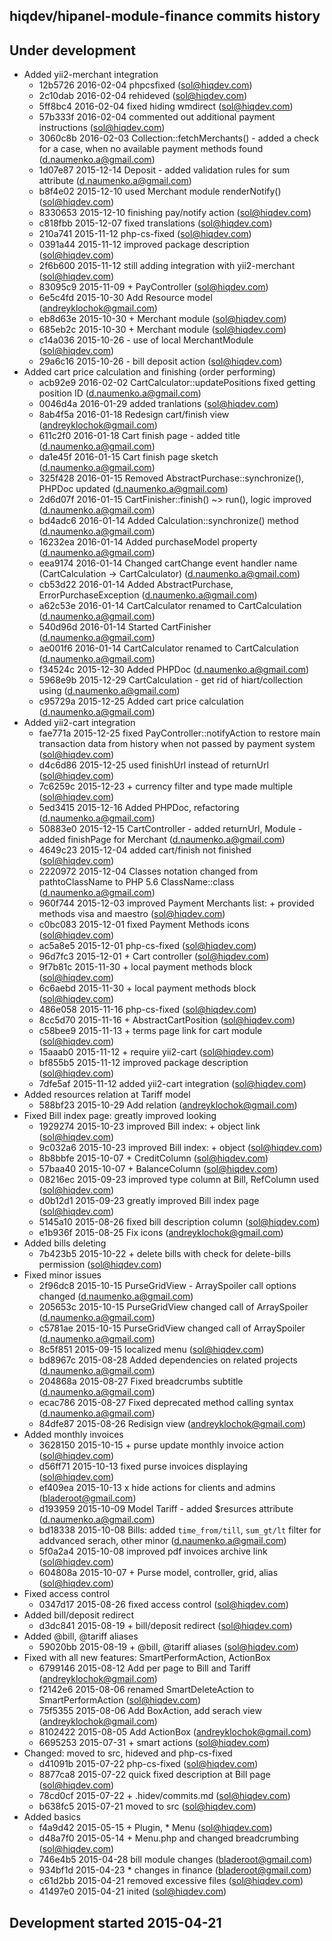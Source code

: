 hiqdev/hipanel-module-finance commits history
---------------------------------------------

## Under development

- Added yii2-merchant integration
    - 12b5726 2016-02-04 phpcsfixed (sol@hiqdev.com)
    - 2c10dab 2016-02-04 rehideved (sol@hiqdev.com)
    - 5ff8bc4 2016-02-04 fixed hiding wmdirect (sol@hiqdev.com)
    - 57b333f 2016-02-04 commented out additional payment instructions (sol@hiqdev.com)
    - 3060c8b 2016-02-03 Collection::fetchMerchants() - added a check for a case, when no available payment methods found (d.naumenko.a@gmail.com)
    - 1d07e87 2015-12-14 Deposit - added validation rules for sum attribute (d.naumenko.a@gmail.com)
    - b8f4e02 2015-12-10 used Merchant module renderNotify() (sol@hiqdev.com)
    - 8330653 2015-12-10 finishing pay/notify action (sol@hiqdev.com)
    - c818fbb 2015-12-07 fixed translations (sol@hiqdev.com)
    - 210a741 2015-11-12 php-cs-fixed (sol@hiqdev.com)
    - 0391a44 2015-11-12 improved package description (sol@hiqdev.com)
    - 2f6b600 2015-11-12 still adding integration with yii2-merchant (sol@hiqdev.com)
    - 83095c9 2015-11-09 + PayController (sol@hiqdev.com)
    - 6e5c4fd 2015-10-30 Add Resource model (andreyklochok@gmail.com)
    - eb8d63e 2015-10-30 + Merchant module (sol@hiqdev.com)
    - 685eb2c 2015-10-30 + Merchant module (sol@hiqdev.com)
    - c14a036 2015-10-26 - use of local MerchantModule (sol@hiqdev.com)
    - 29a6c16 2015-10-26 - bill deposit action (sol@hiqdev.com)
- Added cart price calculation and finishing (order performing)
    - acb92e9 2016-02-02 CartCalculator::updatePositions fixed getting position ID (d.naumenko.a@gmail.com)
    - 0046d4a 2016-01-29 added tranlations (sol@hiqdev.com)
    - 8ab4f5a 2016-01-18 Redesign cart/finish view (andreyklochok@gmail.com)
    - 611c2f0 2016-01-18 Cart finish page - added title (d.naumenko.a@gmail.com)
    - da1e45f 2016-01-15 Cart finish page sketch (d.naumenko.a@gmail.com)
    - 325f428 2016-01-15 Removed AbstractPurchase::synchronize(), PHPDoc updated (d.naumenko.a@gmail.com)
    - 2d6d07f 2016-01-15 CartFinisher::finish() ~> run(), logic improved (d.naumenko.a@gmail.com)
    - bd4adc6 2016-01-14 Added Calculation::synchronize() method (d.naumenko.a@gmail.com)
    - 16232ea 2016-01-14 Added purchaseModel property (d.naumenko.a@gmail.com)
    - eea9174 2016-01-14 Changed cartChange event handler name (CartCalculation -> CartCalculator) (d.naumenko.a@gmail.com)
    - cb53d22 2016-01-14 Added AbstractPurchase, ErrorPurchaseException (d.naumenko.a@gmail.com)
    - a62c53e 2016-01-14 CartCalculator renamed to CartCalculation (d.naumenko.a@gmail.com)
    - 540d96d 2016-01-14 Started CartFinisher (d.naumenko.a@gmail.com)
    - ae001f6 2016-01-14 CartCalculator renamed to CartCalculation (d.naumenko.a@gmail.com)
    - f34524c 2015-12-30 Added PHPDoc (d.naumenko.a@gmail.com)
    - 5968e9b 2015-12-29 CartCalculation - get rid of hiart/collection using (d.naumenko.a@gmail.com)
    - c95729a 2015-12-25 Added cart price calculation (d.naumenko.a@gmail.com)
- Added yii2-cart integration
    - fae771a 2015-12-25 fixed PayController::notifyAction to restore main transaction data from history when not passed by payment system (sol@hiqdev.com)
    - d4c6d86 2015-12-25 used finishUrl instead of returnUrl (sol@hiqdev.com)
    - 7c6259c 2015-12-23 + currency filter and type made multiple (sol@hiqdev.com)
    - 5ed3415 2015-12-16 Added PHPDoc, refactoring (d.naumenko.a@gmail.com)
    - 50883e0 2015-12-15 CartController - added returnUrl, Module - added finishPage for Merchant (d.naumenko.a@gmail.com)
    - 4649c23 2015-12-04 added cart/finish not finished (sol@hiqdev.com)
    - 2220972 2015-12-04 Classes notation changed from pathtoClassName to PHP 5.6 ClassName::class (d.naumenko.a@gmail.com)
    - 960f744 2015-12-03 improved Payment Merchants list: + provided methods visa and maestro (sol@hiqdev.com)
    - c0bc083 2015-12-01 fixed Payment Methods icons (sol@hiqdev.com)
    - ac5a8e5 2015-12-01 php-cs-fixed (sol@hiqdev.com)
    - 96d7fc3 2015-12-01 + Cart controller (sol@hiqdev.com)
    - 9f7b81c 2015-11-30 + local payment methods block (sol@hiqdev.com)
    - 6c6aebd 2015-11-30 + local payment methods block (sol@hiqdev.com)
    - 486e058 2015-11-16 php-cs-fixed (sol@hiqdev.com)
    - 8cc5d70 2015-11-16 + AbstractCartPosition (sol@hiqdev.com)
    - c58bee9 2015-11-13 + terms page link for cart module (sol@hiqdev.com)
    - 15aaab0 2015-11-12 + require yii2-cart (sol@hiqdev.com)
    - bf855b5 2015-11-12 improved package description (sol@hiqdev.com)
    - 7dfe5af 2015-11-12 added yii2-cart integration (sol@hiqdev.com)
- Added resources relation at Tariff model
    - 588bf23 2015-10-29 Add relation (andreyklochok@gmail.com)
- Fixed Bill index page: greatly improved looking
    - 1929274 2015-10-23 improved Bill index: + object link (sol@hiqdev.com)
    - 9c032a6 2015-10-23 improved Bill index: + object (sol@hiqdev.com)
    - 8b8bbfe 2015-10-07 + CreditColumn (sol@hiqdev.com)
    - 57baa40 2015-10-07 + BalanceColumn (sol@hiqdev.com)
    - 08216ec 2015-09-23 improved type column at Bill, RefColumn used (sol@hiqdev.com)
    - d0b12d1 2015-09-23 greatly improved Bill index page (sol@hiqdev.com)
    - 5145a10 2015-08-26 fixed bill description column (sol@hiqdev.com)
    - e1b936f 2015-08-25 Fix icons (andreyklochok@gmail.com)
- Added bills deleting
    - 7b423b5 2015-10-22 + delete bills with check for delete-bills permission (sol@hiqdev.com)
- Fixed minor issues
    - 2f96dc8 2015-10-15 PurseGridView - ArraySpoiler call options changed (d.naumenko.a@gmail.com)
    - 205653c 2015-10-15 PurseGridView changed call of ArraySpoiler (d.naumenko.a@gmail.com)
    - c5781ae 2015-10-15 PurseGridView changed call of ArraySpoiler (d.naumenko.a@gmail.com)
    - 8c5f851 2015-09-15 localized menu (sol@hiqdev.com)
    - bd8967c 2015-08-28 Added dependencies on related projects (d.naumenko.a@gmail.com)
    - 204868a 2015-08-27 Fixed breadcrumbs subtitle (d.naumenko.a@gmail.com)
    - ecac786 2015-08-27 Fixed deprecated method calling syntax (d.naumenko.a@gmail.com)
    - 84dfe87 2015-08-26 Redisign view (andreyklochok@gmail.com)
- Added monthly invoices
    - 3628150 2015-10-15 + purse update monthly invoice action (sol@hiqdev.com)
    - d56ff71 2015-10-13 fixed purse invoices displaying (sol@hiqdev.com)
    - ef409ea 2015-10-13 x hide actions for clients and admins (bladeroot@gmail.com)
    - d193959 2015-10-09 Model Tariff - added $resurces attribute (d.naumenko.a@gmail.com)
    - bd18338 2015-10-08 Bills: added `time_from/till`, `sum_gt/lt` filter for addvanced serach, other minor (d.naumenko.a@gmail.com)
    - 5f0a2a4 2015-10-08 improved pdf invoices archive link (sol@hiqdev.com)
    - 604808a 2015-10-07 + Purse model, controller, grid, alias (sol@hiqdev.com)
- Fixed access control
    - 0347d17 2015-08-26 fixed access control (sol@hiqdev.com)
- Added bill/deposit redirect
    - d3dc841 2015-08-19 + bill/deposit redirect (sol@hiqdev.com)
- Added @bill, @tariff aliases
    - 59020bb 2015-08-19 + @bill, @tariff aliases (sol@hiqdev.com)
- Fixed with all new features: SmartPerformAction, ActionBox
    - 6799146 2015-08-12 Add per page to Bill and Tariff (andreyklochok@gmail.com)
    - f2142e6 2015-08-06 renamed SmartDeleteAction to SmartPerformAction (sol@hiqdev.com)
    - 75f5355 2015-08-06 Add BoxAction, add serach view (andreyklochok@gmail.com)
    - 8102422 2015-08-05 Add ActionBox (andreyklochok@gmail.com)
    - 6695253 2015-07-31 + smart actions (sol@hiqdev.com)
- Changed: moved to src, hideved and php-cs-fixed
    - d41091b 2015-07-22 php-cs-fixed (sol@hiqdev.com)
    - 8877ca8 2015-07-22 quick fixed description at Bill page (sol@hiqdev.com)
    - 78cd0cf 2015-07-22 + .hidev/commits.md (sol@hiqdev.com)
    - b638fc5 2015-07-21 moved to src (sol@hiqdev.com)
- Added basics
    - f4a9d42 2015-05-15 + Plugin, * Menu (sol@hiqdev.com)
    - d48a7f0 2015-05-14 + Menu.php and changed breadcrumbing (sol@hiqdev.com)
    - 746e4b5 2015-04-28 bill module changes (bladeroot@gmail.com)
    - 934bf1d 2015-04-23 * changes in finance (bladeroot@gmail.com)
    - c61d2bb 2015-04-21 removed excessive files (sol@hiqdev.com)
    - 41497e0 2015-04-21 inited (sol@hiqdev.com)

## Development started 2015-04-21

